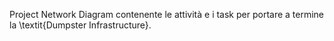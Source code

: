 Project Network Diagram contenente le attività e i task per portare a termine la \textit{Dumpster Infrastructure}.